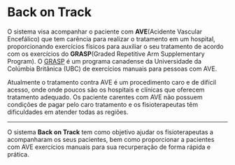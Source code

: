 # Back on Track

O sistema visa acompanhar o paciente com **AVE**(Acidente Vascular Encefálico) que tem carência para realizar o tratamento em um hospital, proporcionando exercícios físicos para auxiliar o seu tratamento de acordo com os exercícios do **GRASP**(Graded Repetitive Arm Supplementary Program).
	O [GRASP][grasp] é um programa canadense da Universidade da Colúmbia Britânica (UBC) de exercícios manuais para pessoas com AVE.

Atualmente o tratamento contra AVE é um procedimento caro e de difícil acesso, onde onde poucos são os hospitais e clínicas que oferecem tratamento adequado.
Os paciente carentes com AVE não possuem condições de pagar pelo caro tratamento e os fisioterapeutas têm dificuldades em atender todas as regiões.

------------

O sistema **Back on Track** tem como objetivo ajudar os fisioterapeutas a acompanharam os seus pacientes, bem como proporcionar a pacientes com AVE exercícios manuais para sua recurperação de forma rápida e prática.

[grasp]: <http://neurorehab.med.ubc.ca/grasp/>
